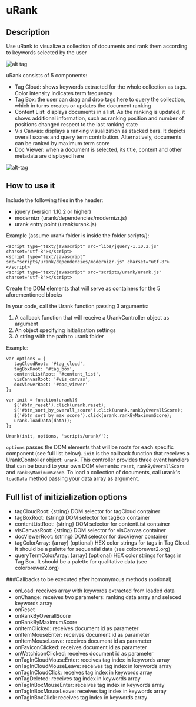# uRank

## Description

Use uRank to visualize a colleciton of documents and rank them according to keywords selected by the user

![alt tag](https://cloud.githubusercontent.com/assets/6489976/6713829/25e9161e-cd95-11e4-88b5-6cf0ba685d9d.png)

uRank consists of 5 components:
 * Tag Cloud: shows keywords extracted for the whole collection as tags. Color intensity indicates term frequency
 * Tag Box: the user can drag and drop tags here to query the collection, which in turns creates or updates the document ranking
 * Content List: displays documents in a list. As the ranking is updated, it shows additional information, such as ranking position and number of positions changed respect to the last ranking state
 * Vis Canvas: displays a ranking visualization as stacked bars. It depicts overall scores and query term contribution. Alternatively, documents can be ranked by maximum term score
 * Doc Viewer: when a document is selected, its title, content and other metadata are displayed here

![alt-tag](https://cloud.githubusercontent.com/assets/6489976/6714765/5c18502e-cd9a-11e4-95f3-925c0eeb9da4.png)

## How to use it

Include the following files in the header:
 * jquery (version 1.10.2 or higher)
 * modernizr (urank/dependencies/modernizr.js)
 * urank entry point (urank/urank.js)
 
Example (assume urank folder is inside the folder scripts/):
```
<script type="text/javascript" src="libs/jquery-1.10.2.js" charset="utf-8"></script>
<script type="text/javascript" src="scripts/urank/dependencies/modernizr.js" charset="utf-8"></script>
<script type="text/javascript" src="scripts/urank/urank.js" charset="utf-8"></script>
```

Create the DOM elements that will serve as containers for the 5 aforementioned blocks

In your code, call the Urank function passing 3 arguments: 
  1. A callback function that will receive a UrankController object as argument
  2. An object specifying initialization settings
  3. A string with the path to urank folder

Example:
```
var options = {
   tagCloudRoot: '#tag_cloud',
   tagBoxRoot: '#tag_box',
   contentListRoot: '#content_list',
   visCanvasRoot: '#vis_canvas',
   docViewerRoot: '#doc_viewer'
};

var init = function(urank){
   $('#btn_reset').click(urank.reset);
   $('#btn_sort_by_overall_score').click(urank.rankByOverallScore);
   $('#btn_sort_by_max_score').click(urank.rankByMaximumScore);
   urank.loadData(data));
};

Urank(init, options, 'scripts/urank/');
```

`options` passes the DOM elements that will be roots for each specific component (see full list below). `init` is the callback function that receives a UrankController object: `urank`. This controller provides three event handlers that can be bound to your own DOM elements: `reset`, `rankByOverallScore` and `rankByMaximumScore`. To load a collection of documents, call urank's `loadData` method passing your data array as argument.
 
## Full list of initizialization options

   * tagCloudRoot: {string} DOM selector for tagCloud container
   * tagBoxRoot:  {string} DOM selector for tagBox container
   * contentListRoot:  {string} DOM selector for contentList container
   * visCanvasRoot:  {string} DOM selector for visCanvas container
   * docViewerRoot:  {string} DOM selector for docViewer container
   * tagColorArray: {array} (optional) HEX color strings for tags in Tag Cloud. It should be a palette for sequential data (see colorbrewer2.org)
   * queryTermColorArray: {array} (optional) HEX color strings for tags in Tag Box. It should be a palette for qualitative data (see colorbrewer2.org)
   
   ###Callbacks to be executed after homonymous methods (optional)
   * onLoad: receives array with keywords extracted from loaded data
   * onChange: receives two parameters: ranking data array and seleced keywords array
   * onReset
   * onRankByOverallScore
   * onRankByMaximumScore
   * onItemClicked: receives document id as parameter
   * onItemMouseEnter: receives document id as parameter
   * onItemMouseLeave: receives document id as parameter
   * onFaviconClicked: receives document id as parameter
   * onWatchiconClicked: receives document id as parameter
   * onTagInCloudMouseEnter: receives tag index in keywords array
   * onTagInCloudMouseLeave: receives tag index in keywords array
   * onTagInCloudClick: receives tag index in keywords array
   * onTagDeleted: receives tag index in keywords array
   * onTagInBoxMouseEnter: receives tag index in keywords array
   * onTagInBoxMouseLeave: receives tag index in keywords array
   * onTagInBoxClick: receives tag index in keywords array
